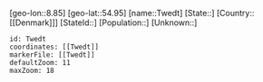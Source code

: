 ﻿---
location: [54.95,8.85]
mapzoom: [7,12] 
mapmarker: city 
type: City
tags:
- geo/City


SpocWebEntityId: 35065
isDeleted: false
confidential: public

---
[geo-lon::8.85]
[geo-lat::54.95]
[name::Twedt]
[State::]
[Country::[[Denmark]]]
[StateId::]
[Population::]
[Unknown::]


```leaflet
id: Twedt
coordinates: [[Twedt]]
markerFile: [[Twedt]]
defaultZoom: 11 
maxZoom: 18
```
